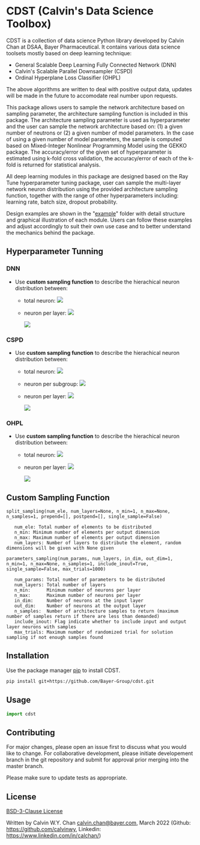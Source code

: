 # CDST (Calvin's Data Science Toolbox)

CDST is a collection of data science Python library developed by Calvin Chan at DSAA, Bayer Pharmaceutical. It contains various data science toolsets mostly based on deep learning technique:

- General Scalable Deep Learning Fully Connected Network (DNN)
- Calvin's Scalable Parallel Downsampler (CSPD)
- Ordinal Hyperplane Loss Classifier (OHPL)

The above algorithms are written to deal with positive output data, updates will be made in the future to accomodate real number upon requests.

This package allows users to sample the network architecture based on sampling parameter, the architecture sampling function is included in this package. The architecture sampling parameter is used as hyperparameter and the user can sample the network architecture based on: (1) a given number of neutrons or (2) a given number of model parameters. In the case of using a given number of model parameters, the sample is computed based on Mixed-Integer Nonlinear Programming Model using the GEKKO package. The accuracy/error of the given set of hyperparameter is estimated using k-fold cross validation, the accuracy/error of each of the k-fold is returned for statistical analysis.

All deep learning modules in this package are designed based on the Ray Tune hyperparameter tuning package, user can sample the multi-layer network neuron distribution using the provided architecture sampling function, together with the range of other hyperparameters including: learning rate, batch size, dropout probability. 

Design examples are shown in the "[example](https://github.com/Bayer-Group/cdst/tree/main/example)" folder with detail structure and graphical illustration of each module. Users can follow these examples and adjust accordingly to suit their own use case and to better understand the mechanics behind the package.


## Hyperparameter Tunning

### DNN

* Use __custom sampling function__ to describe the hierachical neuron distribution between:
    * total neuron: <img src="https://render.githubusercontent.com/render/math?math=H_{total}">
    * neuron per layer: <img src="https://render.githubusercontent.com/render/math?math=H_{layer}">

      <img src="https://render.githubusercontent.com/render/math?math=H_{total}=15\quad\longrightarrow\quad H_{layer}=\begin{bmatrix}3\\4\\5\\3\end{bmatrix}">
    

### CSPD

* Use __custom sampling function__ to describe the hierachical neuron distribution between:
    * total neuron: <img src="https://render.githubusercontent.com/render/math?math=H_{total}">
    * neuron per subgroup: <img src="https://render.githubusercontent.com/render/math?math=H_{subgroup}">
    * neuron per layer: <img src="https://render.githubusercontent.com/render/math?math=H_{branch}">

      <img src="https://render.githubusercontent.com/render/math?math=H_{total}=15\quad\longrightarrow\quad H_{subgroup}=\begin{bmatrix}3\\4\\5\\3\end{bmatrix}\quad \longrightarrow\quad H_{branch}=\begin{bmatrix}[2,1]\\ [2,2]\\ [2,2,1]\\ [1,2] \end{bmatrix}">
    
### OHPL

* Use __custom sampling function__ to describe the hierachical neuron distribution between:
    * total neuron: <img src="https://render.githubusercontent.com/render/math?math=H_{total}">
    * neuron per layer: <img src="https://render.githubusercontent.com/render/math?math=H_{layer}">

      <img src="https://render.githubusercontent.com/render/math?math=H_{total}=15\quad\longrightarrow\quad H_{layer}=\begin{bmatrix}3\\4\\5\\3\end{bmatrix} ">

    
## __Custom Sampling Function__

`split_sampling(num_ele, num_layers=None, n_min=1, n_max=None, n_samples=1, prepend=[], postpend=[], single_sample=False)`

```
   num_ele: Total number of elements to be distributed
   n_min: Minimum number of elements per output dimension
   n_max: Maximum number of elements per output dimension
   num_layers: Number of layers to distribute the element, random dimensions will be given with None given
```

 `parameters_sampling(num_params, num_layers, in_dim, out_dim=1, n_min=1, n_max=None, n_samples=1, include_inout=True, single_sample=False, max_trials=1000)`
 
```
   num_params: Total number of parameters to be distributed
   num_layers: Total number of layers
   n_min:      Minimum number of neurons per layer
   n_max:      Maximum number of neurons per layer
   in_dim:     Number of neurons at the input layer
   out_dim:    Number of neurons at the output layer
   n_samples:  Number of architecture samples to return (maximum number of samples return if there are less than demanded)
   include_inout: Flag indicate whether to include input and output layer neurons with samples
   max_trials: Maximum number of randomized trial for solution sampling if not enough samples found
```

## Installation

Use the package manager [pip](https://pip.pypa.io/en/stable/) to install CDST.

```bash
pip install git+https://github.com/Bayer-Group/cdst.git
```

## Usage

```python
import cdst

```

## Contributing
For major changes, please open an issue first to discuss what you would like to change. For collaborative development, please initiate developement branch in the git repository and submit for approval prior merging into the master branch.

Please make sure to update tests as appropriate.

## License
[BSD-3-Clause License](https://github.com/bayer-int/cdst/blob/master/LICENSE)

Written by Calvin W.Y. Chan <calvin.chan@bayer.com>, March 2022
(Github: https://github.com/calvinwy, Linkedin: https://www.linkedin.com/in/calchan/)
